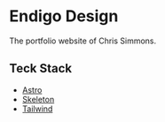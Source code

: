 # Endigo Design

The portfolio website of Chris Simmons.

## Teck Stack

- [Astro](https://docs.astro.build)
- [Skeleton](https://www.skeleton.dev)
- [Tailwind](https://tailwindcss.com/)
